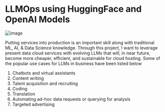 # LLMOps using HuggingFace and OpenAI Models


![image](https://github.com/user-attachments/assets/824670a5-62f9-42bf-b7f5-bc137112b54f)


Putting services into production is an important skill along with traditional ML, AI, & Data Science knowledge. Through this project, I want to leverage present data cloud services with evolving LLMs that will, in near future, become more cheaper, efficient, and sustainable for cloud hosting. Some of the popular use cases for LLMs in business have been listed below

1. Chatbots and virtual assistants
2. Content writing
3. Talent acquisition and recruiting
4. Coding
5. Translation
6. Automating ad-hoc data requests or querying for analysis
7. Targeted advertising



